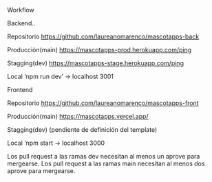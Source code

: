 Workflow

Backend..

Repositorio
https://github.com/laureanomarenco/mascotapps-back

Producción(main)
https://mascotapps-prod.herokuapp.com/ping

Stagging(dev)
https://mascotapps-stage.herokuapp.com/ping

Local
‘npm run dev’ → localhost 3001

Frontend

Repositorio
https://github.com/laureanomarenco/mascotapps-front

Producción(main)
https://mascotapps.vercel.app/

Stagging(dev)
(pendiente de definición del template)

Local
‘npm start → localhost 3000

Los pull request a las ramas dev necesitan al menos un aprove para mergearse. Los pull request a las ramas main necesitan al menos dos aprove para mergearse.
